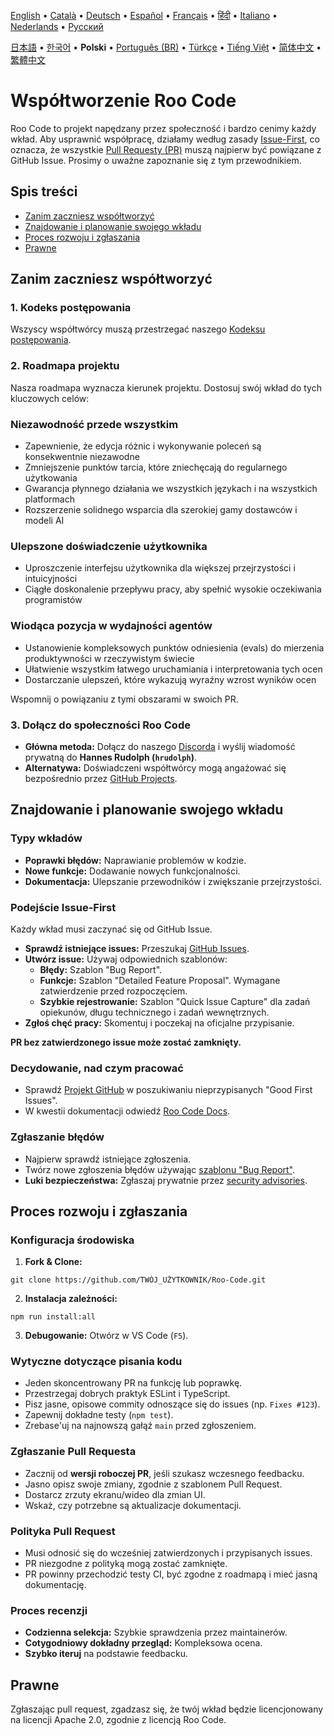 [English](../../CONTRIBUTING.md) • [Català](../ca/CONTRIBUTING.md) • [Deutsch](../de/CONTRIBUTING.md) • [Español](../es/CONTRIBUTING.md) • [Français](../fr/CONTRIBUTING.md) • [हिंदी](../hi/CONTRIBUTING.md) • [Italiano](../it/CONTRIBUTING.md) • [Nederlands](../nl/CONTRIBUTING.md) • [Русский](../ru/CONTRIBUTING.md)

[日本語](../ja/CONTRIBUTING.md) • [한국어](../ko/CONTRIBUTING.md) • <b>Polski</b> • [Português (BR)](../pt-BR/CONTRIBUTING.md) • [Türkçe](../tr/CONTRIBUTING.md) • [Tiếng Việt](../vi/CONTRIBUTING.md) • [简体中文](../zh-CN/CONTRIBUTING.md) • [繁體中文](../zh-TW/CONTRIBUTING.md)

# Współtworzenie Roo Code

Roo Code to projekt napędzany przez społeczność i bardzo cenimy każdy wkład. Aby usprawnić współpracę, działamy według zasady [Issue-First](#podejście-issue-first), co oznacza, że wszystkie [Pull Requesty (PR)](#zgłaszanie-pull-requesta) muszą najpierw być powiązane z GitHub Issue. Prosimy o uważne zapoznanie się z tym przewodnikiem.

## Spis treści

- [Zanim zaczniesz współtworzyć](#zanim-zaczniesz-współtworzyć)
- [Znajdowanie i planowanie swojego wkładu](#znajdowanie-i-planowanie-swojego-wkładu)
- [Proces rozwoju i zgłaszania](#proces-rozwoju-i-zgłaszania)
- [Prawne](#prawne)

## Zanim zaczniesz współtworzyć

### 1. Kodeks postępowania

Wszyscy współtwórcy muszą przestrzegać naszego [Kodeksu postępowania](./CODE_OF_CONDUCT.md).

### 2. Roadmapa projektu

Nasza roadmapa wyznacza kierunek projektu. Dostosuj swój wkład do tych kluczowych celów:

### Niezawodność przede wszystkim

- Zapewnienie, że edycja różnic i wykonywanie poleceń są konsekwentnie niezawodne
- Zmniejszenie punktów tarcia, które zniechęcają do regularnego użytkowania
- Gwarancja płynnego działania we wszystkich językach i na wszystkich platformach
- Rozszerzenie solidnego wsparcia dla szerokiej gamy dostawców i modeli AI

### Ulepszone doświadczenie użytkownika

- Uproszczenie interfejsu użytkownika dla większej przejrzystości i intuicyjności
- Ciągłe doskonalenie przepływu pracy, aby spełnić wysokie oczekiwania programistów

### Wiodąca pozycja w wydajności agentów

- Ustanowienie kompleksowych punktów odniesienia (evals) do mierzenia produktywności w rzeczywistym świecie
- Ułatwienie wszystkim łatwego uruchamiania i interpretowania tych ocen
- Dostarczanie ulepszeń, które wykazują wyraźny wzrost wyników ocen

Wspomnij o powiązaniu z tymi obszarami w swoich PR.

### 3. Dołącz do społeczności Roo Code

- **Główna metoda:** Dołącz do naszego [Discorda](https://discord.gg/roocode) i wyślij wiadomość prywatną do **Hannes Rudolph (`hrudolph`)**.
- **Alternatywa:** Doświadczeni współtwórcy mogą angażować się bezpośrednio przez [GitHub Projects](https://github.com/orgs/RooCodeInc/projects/1).

## Znajdowanie i planowanie swojego wkładu

### Typy wkładów

- **Poprawki błędów:** Naprawianie problemów w kodzie.
- **Nowe funkcje:** Dodawanie nowych funkcjonalności.
- **Dokumentacja:** Ulepszanie przewodników i zwiększanie przejrzystości.

### Podejście Issue-First

Każdy wkład musi zaczynać się od GitHub Issue.

- **Sprawdź istniejące issues:** Przeszukaj [GitHub Issues](https://github.com/RooCodeInc/Roo-Code/issues).
- **Utwórz issue:** Używaj odpowiednich szablonów:
    - **Błędy:** Szablon "Bug Report".
    - **Funkcje:** Szablon "Detailed Feature Proposal". Wymagane zatwierdzenie przed rozpoczęciem.
    - **Szybkie rejestrowanie:** Szablon "Quick Issue Capture" dla zadań opiekunów, długu technicznego i zadań wewnętrznych.
- **Zgłoś chęć pracy:** Skomentuj i poczekaj na oficjalne przypisanie.

**PR bez zatwierdzonego issue może zostać zamknięty.**

### Decydowanie, nad czym pracować

- Sprawdź [Projekt GitHub](https://github.com/orgs/RooCodeInc/projects/1) w poszukiwaniu nieprzypisanych "Good First Issues".
- W kwestii dokumentacji odwiedź [Roo Code Docs](https://github.com/RooCodeInc/Roo-Code-Docs).

### Zgłaszanie błędów

- Najpierw sprawdź istniejące zgłoszenia.
- Twórz nowe zgłoszenia błędów używając [szablonu "Bug Report"](https://github.com/RooCodeInc/Roo-Code/issues/new/choose).
- **Luki bezpieczeństwa:** Zgłaszaj prywatnie przez [security advisories](https://github.com/RooCodeInc/Roo-Code/security/advisories/new).

## Proces rozwoju i zgłaszania

### Konfiguracja środowiska

1. **Fork & Clone:**

```
git clone https://github.com/TWÓJ_UŻYTKOWNIK/Roo-Code.git
```

2. **Instalacja zależności:**

```
npm run install:all
```

3. **Debugowanie:** Otwórz w VS Code (`F5`).

### Wytyczne dotyczące pisania kodu

- Jeden skoncentrowany PR na funkcję lub poprawkę.
- Przestrzegaj dobrych praktyk ESLint i TypeScript.
- Pisz jasne, opisowe commity odnoszące się do issues (np. `Fixes #123`).
- Zapewnij dokładne testy (`npm test`).
- Zrebase'uj na najnowszą gałąź `main` przed zgłoszeniem.

### Zgłaszanie Pull Requesta

- Zacznij od **wersji roboczej PR**, jeśli szukasz wczesnego feedbacku.
- Jasno opisz swoje zmiany, zgodnie z szablonem Pull Request.
- Dostarcz zrzuty ekranu/wideo dla zmian UI.
- Wskaż, czy potrzebne są aktualizacje dokumentacji.

### Polityka Pull Request

- Musi odnosić się do wcześniej zatwierdzonych i przypisanych issues.
- PR niezgodne z polityką mogą zostać zamknięte.
- PR powinny przechodzić testy CI, być zgodne z roadmapą i mieć jasną dokumentację.

### Proces recenzji

- **Codzienna selekcja:** Szybkie sprawdzenia przez maintainerów.
- **Cotygodniowy dokładny przegląd:** Kompleksowa ocena.
- **Szybko iteruj** na podstawie feedbacku.

## Prawne

Zgłaszając pull request, zgadzasz się, że twój wkład będzie licencjonowany na licencji Apache 2.0, zgodnie z licencją Roo Code.
